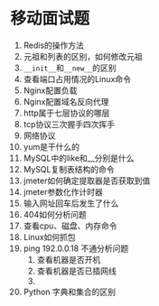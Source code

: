# 移动面试题

1. Redis的操作方法
2. 元祖和列表的区别，如何修改元祖
3. `__init__`和`__new__`的区别
4. 查看端口占用情况的Linux命令
5. Nginx配置负载
6. Nginx配置域名反向代理
7. http属于七层协议的哪层
8. tcp协议三次握手四次挥手
9. 网络协议
10. yum是干什么的
11. MySQL中的like和__分别是什么
12. MySQL复制表结构的命令
13. jmeter如何确定提取器是否获取到值
14. jmeter参数化作计时器
15. 输入网址回车后发生了什么
16. 404如何分析问题
17. 查看cpu、磁盘、内存命令
18. Linux如何抓包
19. ping 192.0.0.18 不通分析问题
    1. 查看机器是否开机
    2. 查看机器是否已插网线
    3. 
20. Python 字典和集合的区别